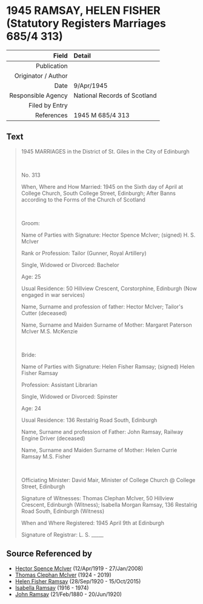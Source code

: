 ﻿---
layout: page
permalink: /sources/s23579852
---

# 1945 RAMSAY, HELEN FISHER (Statutory Registers Marriages 685/4 313)

Field | Detail
---:|:---
Publication | 
Originator / Author | 
Date | 9/Apr/1945
Responsible Agency | National Records of Scotland
Filed by Entry | 
References | 1945 M 685/4 313

## Text

> 1945 MARRIAGES in the District of St. Giles in the City of Edinburgh
>
> <br/>
>
> No. 313
>
> When, Where and How Married: 1945 on the Sixth day of April at College Church, South College Street, Edinburgh; After Banns according to the Forms of the Church of Scotland
>
> <br/>
>
> Groom:
>
> Name of Parties with Signature: Hector Spence McIver; (signed) H. S. McIver
>
> Rank or Profession: Tailor (Gunner, Royal Artillery)
>
> Single, Widowed or Divorced: Bachelor
>
> Age: 25
>
> Usual Residence: 50 Hillview Crescent, Corstorphine, Edinburgh (Now engaged in war services)
>
> Name, Surname and profession of father: Hector McIver; Tailor's Cutter (deceased)
>
> Name, Surname and Maiden Surname of Mother: Margaret Paterson McIver M.S. McKenzie
>
> <br/>
>
> Bride:
>
> Name of Parties with Signature: Helen Fisher Ramsay; (signed) Helen Fisher Ramsay
>
> Profession: Assistant Librarian
>
> Single, Widowed or Divorced: Spinster
>
> Age: 24
>
> Usual Residence: 136 Restalrig Road South, Edinburgh
>
> Name, Surname and profession of Father: John Ramsay, Railway Engine Driver (deceased)
>
> Name, Surname and Maiden Surname of Mother: Helen Currie Ramsay M.S. Fisher
>
> <br/>
>
> Officiating Minister: David Mair, Minister of College Church @ College Street, Edinburgh
>
> Signature of Witnesses: Thomas Clephan McIver, 50 Hillview Crescent, Edinburgh (Witness); Isabella Morgan Ramsay, 136 Restalrig Road South, Edinburgh (Witness)
>
> When and Where Registered: 1945 April 9th at Edinburgh
>
> Signature of Registrar: L. S. _____
>

## Source Referenced by

* [Hector Spence McIver](../people/@34334364@-hector-spence-mciver-b1919-4-12-d2008-1-27.md) (12/Apr/1919 - 27/Jan/2008)
* [Thomas Clephan McIver](../people/@74287888@-thomas-clephan-mciver-b1924-d2019.md) (1924 - 2019)
* [Helen Fisher Ramsay](../people/@34267190@-helen-fisher-ramsay-b1920-9-28-d2015-10-15.md) (28/Sep/1920 - 15/Oct/2015)
* [Isabella Ramsay](../people/@80504300@-isabella-ramsay-b1916-d1974.md) (1916 - 1974)
* [John Ramsay](../people/@64225415@-john-ramsay-b1880-2-21-d1920-6-20.md) (21/Feb/1880 - 20/Jun/1920)
